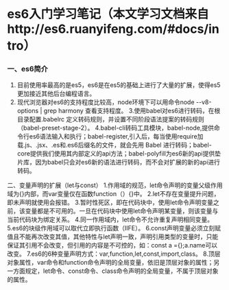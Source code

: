 # es6入门学习笔记（本文学习文档来自http://es6.ruanyifeng.com/#docs/intro）

### 一、es6简介
1. 目前使用率最高的是es5，es6是在es5的基础上进行了大量的扩展，使得es5更加接近其他后台编程语言。
2. 现代浏览器对es6的支持程度比较高，node环境下可以用命令node --v8-options | grep harmony 查看支持程度。
	3.使用babel对es6进行转码，在根目录配置.babelrc 定义转码规则，并设置不同阶段语法提案的转码规则（babel-preset-stage-2）。
	4.babel-cli转码工具模块，babel-node,提供命令行es6语法输入和执行；babel-register,引入后，每当使用require加载.js、.jsx、.es和.es6后缀名的文件，就会先用 Babel 进行转码；babel-core提供我们使用其内部定义的api方法；babel-polyfill为es6新的api提供垫片库，因为babel只会对es6新的语法进行转码，而不会对扩展的新的api进行转码。

二、变量声明的扩展（let与const）
	1.作用域的规范，let命令声明的变量父级作用域为{}内部，而var变量仅在函数function（）{}中。
	2.let不存在变量提升问题，即未声明就使用会报错。
	3.暂时性死区，即在代码块中，使用let命令声明变量之前，该变量都是不可用的。一旦在代码块中使用let命令声明某变量，则该变量与当前代码块为绑定关系。
	4.同一作用域内，let命令不允许重复声明相同变量。
	5.es6的块级作用域可以取代立即执行函数（IIFE）。
	6.const声明变量必须立刻赋值且不能再次改变其值，其他特性与let声明一致，声明引用类型的变量时，只能保证其引用不会改变，但引用的内容是不可控的，如：const a ={};a.name可以改变。
	7.es6的6种变量声明方式：var,function,let,const,import,class。
	8.顶层对象属性，var命令和function命令声明的全局变量，依旧是顶层对象的属性；另一方面规定，let命令、const命令、class命令声明的全局变量，不属于顶层对象的属性。
	

	
